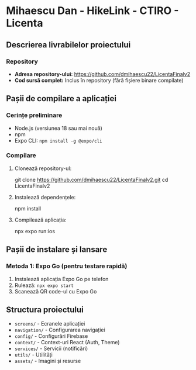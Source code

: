 # Mihaescu Dan - HikeLink - CTIRO - Licenta

## Descrierea livrabilelor proiectului

### Repository
- **Adresa repository-ului:** https://github.com/dmihaescu22/LicentaFinalv2
- **Cod sursă complet:** Inclus în repository (fără fișiere binare compilate)

## Pașii de compilare a aplicației

### Cerințe preliminare
- Node.js (versiunea 18 sau mai nouă)
- npm
- Expo CLI: `npm install -g @expo/cli`

### Compilare
1. Clonează repository-ul:

   git clone https://github.com/dmihaescu22/LicentaFinalv2.git
   cd LicentaFinalv2


2. Instalează dependențele:

   npm install

3. Compilează aplicația:

   npx expo run:ios


## Pașii de instalare și lansare

### Metoda 1: Expo Go (pentru testare rapidă)
1. Instalează aplicația Expo Go pe telefon
2. Rulează: `npx expo start`
3. Scanează QR code-ul cu Expo Go

## Structura proiectului
- `screens/` - Ecranele aplicației
- `navigation/` - Configurarea navigației
- `config/` - Configurări Firebase
- `context/` - Context-uri React (Auth, Theme)
- `services/` - Servicii (notificări)
- `utils/` - Utilități
- `assets/` - Imagini și resurse

